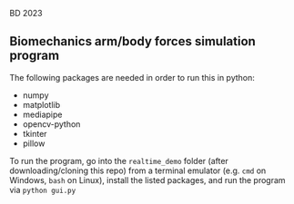 BD 2023

## Biomechanics arm/body forces simulation program

The following packages are needed in order to run this in python:
- numpy
- matplotlib
- mediapipe
- opencv-python
- tkinter
- pillow

To run the program, go into the `realtime_demo` folder (after downloading/cloning this repo) from a terminal emulator (e.g. `cmd` on Windows, `bash` on Linux), install the listed packages, and run the program via `python gui.py`

